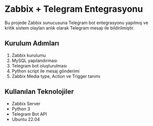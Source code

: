 # Zabbix + Telegram Entegrasyonu

Bu projede Zabbix sunucusuna Telegram bot entegrasyonu yapılmış ve kritik sistem olayları anlık olarak Telegram mesajı ile bildirilmiştir.

## Kurulum Adımları
1. Zabbix kurulumu
2. MySQL yapılandırması
3. Telegram bot oluşturulması
4. Python script ile mesaj gönderimi
5. Zabbix Media type, Action ve Trigger tanımı

## Kullanılan Teknolojiler
- Zabbix Server
- Python 3
- Telegram Bot API
- Ubuntu 22.04
